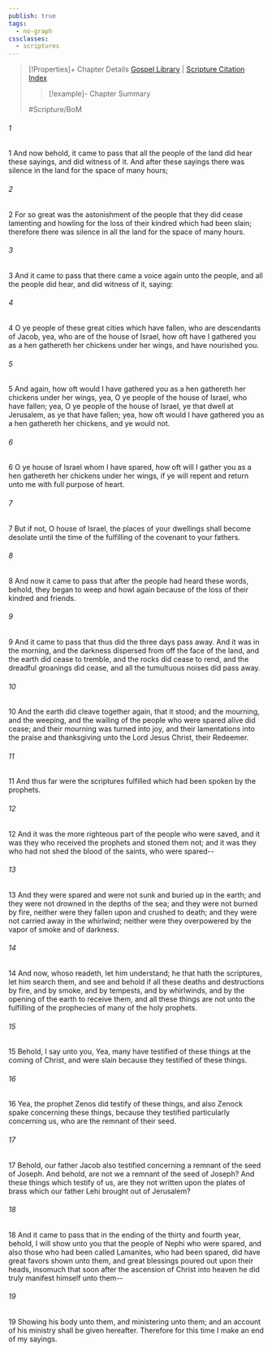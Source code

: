 ```yaml
---
publish: true
tags:
  - no-graph
cssclasses:
  - scriptures
---
```

>[!Properties]+ Chapter Details
>[Gospel Library](https://churchofjesuschrist.org/study/scriptures/bofm/3-ne/10?lang=eng)    |    [Scripture Citation Index](https://scriptures.byu.edu/#0d70a::c0d70a)
>>[!example]- Chapter Summary
>> 
> 
>
>#Scripture/BoM
###### 1
1 And now behold, it came to pass that all the people of the land did hear these sayings, and did witness of it. And after these sayings there was silence in the land for the space of many hours;
###### 2
2 For so great was the astonishment of the people that they did cease lamenting and howling for the loss of their kindred which had been slain; therefore there was silence in all the land for the space of many hours.
###### 3
3 And it came to pass that there came a voice again unto the people, and all the people did hear, and did witness of it, saying:
###### 4
4 O ye people of these great cities which have fallen, who are descendants of Jacob, yea, who are of the house of Israel, how oft have I gathered you as a hen gathereth her chickens under her wings, and have nourished you.
###### 5
5 And again, how oft would I have gathered you as a hen gathereth her chickens under her wings, yea, O ye people of the house of Israel, who have fallen; yea, O ye people of the house of Israel, ye that dwell at Jerusalem, as ye that have fallen; yea, how oft would I have gathered you as a hen gathereth her chickens, and ye would not.
###### 6
6 O ye house of Israel whom I have spared, how oft will I gather you as a hen gathereth her chickens under her wings, if ye will repent and return unto me with full purpose of heart.
###### 7
7 But if not, O house of Israel, the places of your dwellings shall become desolate until the time of the fulfilling of the covenant to your fathers.
###### 8
8 And now it came to pass that after the people had heard these words, behold, they began to weep and howl again because of the loss of their kindred and friends.
###### 9
9 And it came to pass that thus did the three days pass away. And it was in the morning, and the darkness dispersed from off the face of the land, and the earth did cease to tremble, and the rocks did cease to rend, and the dreadful groanings did cease, and all the tumultuous noises did pass away.
###### 10
10 And the earth did cleave together again, that it stood; and the mourning, and the weeping, and the wailing of the people who were spared alive did cease; and their mourning was turned into joy, and their lamentations into the praise and thanksgiving unto the Lord Jesus Christ, their Redeemer.
###### 11
11 And thus far were the scriptures fulfilled which had been spoken by the prophets.
###### 12
12 And it was the more righteous part of the people who were saved, and it was they who received the prophets and stoned them not; and it was they who had not shed the blood of the saints, who were spared--
###### 13
13 And they were spared and were not sunk and buried up in the earth; and they were not drowned in the depths of the sea; and they were not burned by fire, neither were they fallen upon and crushed to death; and they were not carried away in the whirlwind; neither were they overpowered by the vapor of smoke and of darkness.
###### 14
14 And now, whoso readeth, let him understand; he that hath the scriptures, let him search them, and see and behold if all these deaths and destructions by fire, and by smoke, and by tempests, and by whirlwinds, and by the opening of the earth to receive them, and all these things are not unto the fulfilling of the prophecies of many of the holy prophets.
###### 15
15 Behold, I say unto you, Yea, many have testified of these things at the coming of Christ, and were slain because they testified of these things.
###### 16
16 Yea, the prophet Zenos did testify of these things, and also Zenock spake concerning these things, because they testified particularly concerning us, who are the remnant of their seed.
###### 17
17 Behold, our father Jacob also testified concerning a remnant of the seed of Joseph. And behold, are not we a remnant of the seed of Joseph? And these things which testify of us, are they not written upon the plates of brass which our father Lehi brought out of Jerusalem?
###### 18
18 And it came to pass that in the ending of the thirty and fourth year, behold, I will show unto you that the people of Nephi who were spared, and also those who had been called Lamanites, who had been spared, did have great favors shown unto them, and great blessings poured out upon their heads, insomuch that soon after the ascension of Christ into heaven he did truly manifest himself unto them--
###### 19
19 Showing his body unto them, and ministering unto them; and an account of his ministry shall be given hereafter. Therefore for this time I make an end of my sayings.
